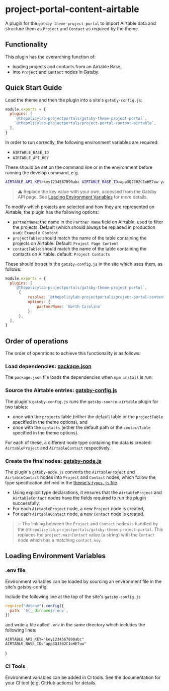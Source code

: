 # project-portal-content-airtable

A plugin for the `gatsby-theme-project-portal` to import Airtable data and structure them as `Project` and `Contact` as required by the theme.

## Functionality

This plugin has the overarching function of:
- loading projects and contacts from an Airtable Base,
- into `Project` and `Contact` nodes in Gatsby.

## Quick Start Guide

Load the theme and then the plugin into a site's `gatsby-config.js`:
```js
module.exports = {
  plugins: [
    `@thepolicylab-projectportals/gatsby-theme-project-portal`,
    `@thepolicylab-projectportals/project-portal-content-airtable`,
  ],
}
```

In order to run correctly, the following environment variables are required:
- `AIRTABLE_BASE_ID`
- `AIRTABLE_API_KEY`

These should be set on the command line or in the environment before running the develop command, e.g.
```zsh
AIRTABLE_API_KEY=key1234567890abc AIRTABLE_BASE_ID=app3QJ302C1oHE7uw yarn workspace example-content-airtable develop
```

> ⚠️ Replace the key value with your own, accessed from the Gatsby API page. See [Loading Environment Variables](#loading-environment-variables) for more details.


To modify which projects are selected and how they are represented on Airtable, the plugin has the following options:
- `partnerName`: the name in the `Partner Name` field on Airtable, used to filter the projects. Default (which should always be replaced in production use): `Example Content`
- `projectTable`: should match the name of the table containing the projects on Airtable. Default: `Project Page Content`
- `contactTable`: should match the name of the table containing the contacts on Airtable. default: `Project Contacts`

These should be set in the `gatsby-config.js` in the site which uses them, as follows:
```js
module.exports = {
  plugins: [
    `@thepolicylab-projectportals/gatsby-theme-project-portal`,
      { 
          resolve: `@thepolicylab-projectportals/project-portal-content-airtable`,
          options: { 
              partnerName: `North Carolina`
          }
      },
  ],
}
```

## Order of operations

The order of operations to achieve this functionality is as follows:

### Load dependencies: [package.json](./package.json)

The `package.json` file loads the dependencies when `npm install` is run.

### Source the Airtable entries: [gatsby-config.js](./gatsby-config.js)

The plugin's `gatsby-config.js` runs the `gatsby-source-airtable` plugin for two tables:
- once with the `projects` table (either the default table or the `projectTable` specified in the theme options), and
- once with the `contacts` (either the default path or the `contactTable` specified in the theme options).

For each of these, a different node type containing the data is created: `AirtableProject` and `AirtableContact` respectively.

### Create the final nodes: [gatsby-node.js](./gatsby-node.js)

The plugin's `gatsby-node.js` converts the `AirtableProject` and `AirtableContact` nodes into `Project` and `Contact` nodes, which follow the type specification defined in the [theme's `types.js` file](../gatsby-theme-project-portal/utils/types.js).

- Using explicit type declarations, it ensures that the `AirtableProject` and `AirtableContact` nodes have the fields required to run the plugin successfully.
- For each `AirtableProject` node, a new `Project` node is created,
- For each `AirtableContact` node, a new `Contact` node is created.

> 💡 The linking between the `Project` and `Contact` nodes is handled by the `@thepolicylab-projectportals/gatsby-theme-project-portal`. This replaces the `project.mainContact` value (a string) with the `Contact` node which has a matching `contact.key`.

## Loading Environment Variables

### .env file
Environment variables can be loaded by sourcing an environment file in the site's gatsby-config.

Include the following line at the top of the site's `gatsby-config.js`
```js
require("dotenv").config({
  path: `${__dirname}/.env`,
})
```
and write a file called `.env` in the same directory which includes the following lines:
```
AIRTABLE_API_KEY="key1234567890abc"
AIRTABLE_BASE_ID="app3QJ302C1oHE7uw"
```
)

### CI Tools

Environment variables can be added in CI tools. See the documentation for your CI tool (e.g. GitHub actions) for details.
